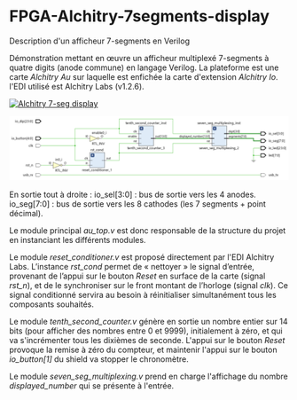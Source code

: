 # FPGA-Alchitry-7segments-display
Description d'un afficheur 7-segments en Verilog

Démonstration mettant en œuvre un afficheur multiplexé 7-segments à quatre digits (anode commune) en langage Verilog.
La plateforme est une carte *Alchitry Au* sur laquelle est enfichée la carte d'extension *Alchitry Io*.
l'EDI utilisé est Alchitry Labs (v1.2.6).

[![Alchitry 7-seg display](https://img.youtube.com/vi/yRJb7t5qiEA/0.jpg)](https://www.youtube.com/watch?v=yRJb7t5qiEA)

![Vivado analysis RTL](rtl-analysis2.png?raw=true "Vivado analysis RTL")

En sortie tout à droite :
io_sel[3:0] : bus de sortie vers les 4 anodes.
io_seg[7:0] : bus de sortie vers les 8 cathodes (les 7 segments + point décimal).

Le module principal *au_top.v* est donc responsable de la structure du projet en instanciant les différents modules.

Le module *reset_conditioner.v* est proposé directement par l'EDI Alchitry Labs. L’instance *rst_cond* permet de « nettoyer » le signal d’entrée, provenant de l’appui sur le bouton *Reset* en surface de la carte (signal *rst_n*), et de le synchroniser sur le front montant de l’horloge (signal *clk*). Ce signal conditionné servira au besoin à réinitialiser simultanément tous les composants souhaités.

Le module *tenth_second_counter.v* génère en sortie un nombre entier sur 14 bits (pour afficher des nombres entre 0 et 9999), initialement à zéro, et qui va s'incrémenter tous les dixièmes de seconde. L'appui sur le bouton *Reset* provoque la remise à zéro du compteur, et maintenir l'appui sur le bouton *io_button[1]* du shield va stopper le chronomètre.

Le module *seven_seg_multiplexing.v* prend en charge l'affichage du nombre *displayed_number* qui se présente à l'entrée. 



